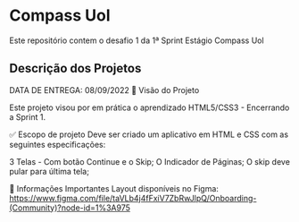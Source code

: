 <h1>Compass Uol</h1>


Este repositório contem o desafio 1 da 1ª Sprint Estágio Compass Uol

      
<h2>Descrição dos Projetos</h2>
  
 
DATA DE ENTREGA: 08/09/2022
🎯 Visão do Projeto

Este projeto visou por em prática o aprendizado HTML5/CSS3 -  Encerrando a Sprint 1.


✅ Escopo de projeto
Deve ser criado um aplicativo em HTML e CSS com as seguintes especificações:

3 Telas - Com botão Continue e o Skip;
O Indicador de Páginas;
O skip deve pular para última tela;



🚨 Informações Importantes
Layout disponíveis no Figma: https://www.figma.com/file/taVLb4j4fFxiV7ZbRwJlpQ/Onboarding-(Community)?node-id=1%3A975